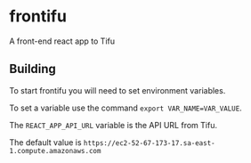 # frontifu
A front-end react app to Tifu

## Building

To start frontifu you will need to set environment variables.

To set a variable use the command ```export VAR_NAME=VAR_VALUE```.

The ```REACT_APP_API_URL``` variable is the API URL from Tifu.

The default value is  ```https://ec2-52-67-173-17.sa-east-1.compute.amazonaws.com```
